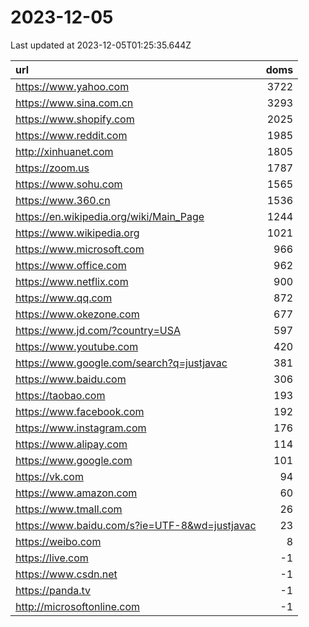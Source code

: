 # 2023-12-05

<!-- BEGIN -->
Last updated at 2023-12-05T01:25:35.644Z

url | doms
:- | -:
https://www.yahoo.com | 3722
https://www.sina.com.cn | 3293
https://www.shopify.com | 2025
https://www.reddit.com | 1985
http://xinhuanet.com | 1805
https://zoom.us | 1787
https://www.sohu.com | 1565
https://www.360.cn | 1536
https://en.wikipedia.org/wiki/Main_Page | 1244
https://www.wikipedia.org | 1021
https://www.microsoft.com | 966
https://www.office.com | 962
https://www.netflix.com | 900
https://www.qq.com | 872
https://www.okezone.com | 677
https://www.jd.com/?country=USA | 597
https://www.youtube.com | 420
https://www.google.com/search?q=justjavac | 381
https://www.baidu.com | 306
https://taobao.com | 193
https://www.facebook.com | 192
https://www.instagram.com | 176
https://www.alipay.com | 114
https://www.google.com | 101
https://vk.com | 94
https://www.amazon.com | 60
https://www.tmall.com | 26
https://www.baidu.com/s?ie=UTF-8&wd=justjavac | 23
https://weibo.com | 8
https://live.com | -1
https://www.csdn.net | -1
https://panda.tv | -1
http://microsoftonline.com | -1
<!-- END -->
